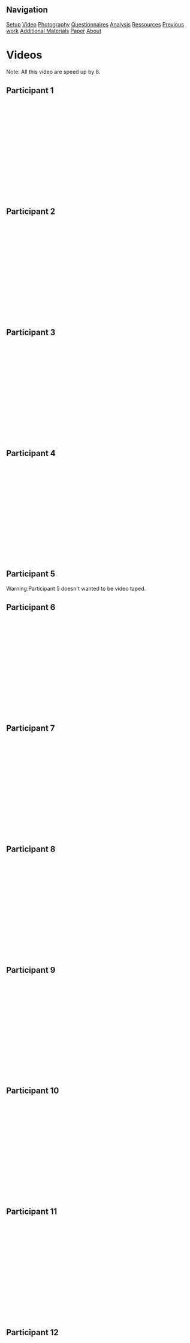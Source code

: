 ## Navigation 

[Setup](setup.md)
[Video](videos.md)
[Photography](photography.md)
[Questionnaires](questionnaires.md)
[Analysis](analysis.md)
[Ressources](ressources.md)
[Previous work](previouswork.md)
[Additional Materials](additional.md)
[Paper](paper.md)
[About](about.md)


# Videos 

Note: All this video are speed up by 8.

## Participant 1
<object width="100%" height="250"><param name="movie" value="http://www.youtube.com/v/sV9bEJOjFEk?hl=fr_FR&amp;version=3&amp;rel=0"></param><param name="allowFullScreen" value="true"></param><param name="allowscriptaccess" value="always"></param><embed src="http://www.youtube.com/v/sV9bEJOjFEk?hl=fr_FR&amp;version=3&amp;rel=0" type="application/x-shockwave-flash" width="720" height="250" allowscriptaccess="always" allowfullscreen="true"></embed></object>


## Participant 2
<object width="720" height="250"><param name="movie" value="http://www.youtube.com/v/PFdYEpNwJSs?hl=fr_FR&amp;version=3&amp;rel=0"></param><param name="allowFullScreen" value="true"></param><param name="allowscriptaccess" value="always"></param><embed src="http://www.youtube.com/v/PFdYEpNwJSs?hl=fr_FR&amp;version=3&amp;rel=0" type="application/x-shockwave-flash" width="720" height="250" allowscriptaccess="always" allowfullscreen="true"></embed></object>

## Participant 3
<object width="720" height="250"><param name="movie" value="http://www.youtube.com/v/LPIP23ojEwk?hl=fr_FR&amp;version=3&amp;rel=0"></param><param name="allowFullScreen" value="true"></param><param name="allowscriptaccess" value="always"></param><embed src="http://www.youtube.com/v/LPIP23ojEwk?hl=fr_FR&amp;version=3&amp;rel=0" type="application/x-shockwave-flash" width="720" height="250" allowscriptaccess="always" allowfullscreen="true"></embed></object>

## Participant 4
<object width="720" height="250"><param name="movie" value="http://www.youtube.com/v/Zxjk6X-ssi0?hl=fr_FR&amp;version=3&amp;rel=0"></param><param name="allowFullScreen" value="true"></param><param name="allowscriptaccess" value="always"></param><embed src="http://www.youtube.com/v/Zxjk6X-ssi0?hl=fr_FR&amp;version=3&amp;rel=0" type="application/x-shockwave-flash" width="720" height="250" allowscriptaccess="always" allowfullscreen="true"></embed></object>


##  Participant 5

Warning:Participant 5 doesn't wanted to be video taped.

##  Participant 6
<object width="720" height="250"><param name="movie" value="http://www.youtube.com/v/AJLpXGowQb8?hl=fr_FR&amp;version=3&amp;rel=0"></param><param name="allowFullScreen" value="true"></param><param name="allowscriptaccess" value="always"></param><embed src="http://www.youtube.com/v/AJLpXGowQb8?hl=fr_FR&amp;version=3&amp;rel=0" type="application/x-shockwave-flash" width="720" height="250" allowscriptaccess="always" allowfullscreen="true"></embed></object>


##  Participant 7
<object width="720" height="250"><param name="movie" value="http://www.youtube.com/v/RLkzvFQ9kOM?hl=fr_FR&amp;version=3&amp;rel=0"></param><param name="allowFullScreen" value="true"></param><param name="allowscriptaccess" value="always"></param><embed src="http://www.youtube.com/v/RLkzvFQ9kOM?hl=fr_FR&amp;version=3&amp;rel=0" type="application/x-shockwave-flash" width="720" height="250" allowscriptaccess="always" allowfullscreen="true"></embed></object>

##  Participant 8
<object width="720" height="250"><param name="movie" value="http://www.youtube.com/v/zE6sJ23-_Z4?hl=fr_FR&amp;version=3&amp;rel=0"></param><param name="allowFullScreen" value="true"></param><param name="allowscriptaccess" value="always"></param><embed src="http://www.youtube.com/v/zE6sJ23-_Z4?hl=fr_FR&amp;version=3&amp;rel=0" type="application/x-shockwave-flash" width="720" height="250" allowscriptaccess="always" allowfullscreen="true"></embed></object>


##  Participant 9
<object width="720" height="250"><param name="movie" value="http://www.youtube.com/v/gfm7qfV3ktI?hl=fr_FR&amp;version=3&amp;rel=0"></param><param name="allowFullScreen" value="true"></param><param name="allowscriptaccess" value="always"></param><embed src="http://www.youtube.com/v/gfm7qfV3ktI?hl=fr_FR&amp;version=3&amp;rel=0" type="application/x-shockwave-flash" width="720" height="250" allowscriptaccess="always" allowfullscreen="true"></embed></object>


##  Participant 10
<object width="720" height="250"><param name="movie" value="http://www.youtube.com/v/O6dhSWjxJ9I?hl=fr_FR&amp;version=3&amp;rel=0"></param><param name="allowFullScreen" value="true"></param><param name="allowscriptaccess" value="always"></param><embed src="http://www.youtube.com/v/O6dhSWjxJ9I?hl=fr_FR&amp;version=3&amp;rel=0" type="application/x-shockwave-flash" width="720" height="250" allowscriptaccess="always" allowfullscreen="true"></embed></object>


##  Participant 11
<object width="720" height="250"><param name="movie" value="http://www.youtube.com/v/eOMEPLjgHyc?hl=fr_FR&amp;version=3&amp;rel=0"></param><param name="allowFullScreen" value="true"></param><param name="allowscriptaccess" value="always"></param><embed src="http://www.youtube.com/v/eOMEPLjgHyc?hl=fr_FR&amp;version=3&amp;rel=0" type="application/x-shockwave-flash" width="720" height="250" allowscriptaccess="always" allowfullscreen="true"></embed></object>


##  Participant 12
<object width="720" height="250"><param name="movie" value="http://www.youtube.com/v/2stEgKqix4w?hl=fr_FR&amp;version=3&amp;rel=0"></param><param name="allowFullScreen" value="true"></param><param name="allowscriptaccess" value="always"></param><embed src="http://www.youtube.com/v/2stEgKqix4w?hl=fr_FR&amp;version=3&amp;rel=0" type="application/x-shockwave-flash" width="720" height="250" allowscriptaccess="always" allowfullscreen="true"></embed></object>
